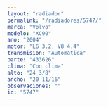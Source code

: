 ```yaml
---
layout: "radiador"
permalink: "/radiadores/5747/"
marca: "Volvo"
modelo: "XC90"
ano: "2004"
motor: "L6 3.2, V8 4.4"
transmision: "Automática"
parte: "433626"
clima: "Con clima"
alto: "24 3/8"
ancho: "20 11/16"
observaciones: ""
id: "5747"
---
```



